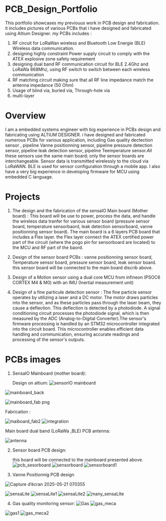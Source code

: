 # PCB_Design_Portfolio
This portfolio showcases my previouus work in PCB design and fabrication. it includes pictures of various PCBs  that i have designed and fabricated using Altium Designer.
my PCBs includes :
  1) RF circuit for LoRaWan wireless and Bluetooth Low Energie (BLE) Wireless data communication.
  2) designing highly constraint Power supply circuit to comply with the ATEX explosive zone safety requirement
  3) designing  dual band RF communication circuit for BLE 2.4Ghz and LoRaWa 868Mhz, using RF switch to switch between each wireless communication
  4) RF matching circuit  making sure that all RF line impedance match the antenna impedance (50 Ohm)
  5) Usage of blind via, buried via, Through-hole via
  6) multi-layer
     


# Overview
  I am a embedded systems engineer with big experience in PCBs design and fabricating  using ALTIUM DESIGNER. i have designed and fabricated numerous PCBs for various application, including Gas quality dectection sensor , pipeline Vanne positionning sensor, pipeline pressure detection sensor, pipeline leak detection sensor, pipeline Teemperature sensor.All these sensors use the same main board; only the sensor boards are interchangeable. Sensor data is transmitted wirelessly to the cloud via LoRaWAN. BLE is used for sensor configuration through a mobile app. I also have a very big experience in developing firmware for MCU using embedded C language.
  

# Projects

1) The design and the  fabrication of the sensaIO Main board (Mother board)  : This board will be use to power, process the data, and handle the wireless data tranfer for various sensor board (pressure sensor board, temperature sensorbaord, leak detection sensorboard, vanne positionning sensor board). The main board is a 6 layers PCB board that  includes a Flex layer. the Flex layer connect the ATEX certified power part of the circuit (where the pogo pin for sensorboard are located) to the MCU and RF part of the baord.

2) Design of the sensor board PCBs : vanne positionning sensor board, Temperature sensor board, pressure sensor board, leak sensor board. this sensor board will be connected to the main board discrib above.

3) Design of a Motion sensor using a dual core MCU from infineon (PSOC6 CORTEX M4 & M0) with an IMU (Inertial measurement unit) 

4) Design of a fine particule detection sensor :  The fine particle sensor operates by utilizing a laser and a DC motor. The motor draws particles into the sensor, and as these particles pass through the laser beam, they cause a deflection. This deflection is detected by a photodiode. A signal conditioning circuit processes the photodiode signal, which is then measured by the ADC (Analog-to-Digital Converter).The sensor's firmware processing is handled by an STM32 microcontroller integrated into the circuit board. This microcontroller enables efficient data handling and communication, ensuring accurate readings and processing of the sensor's outputs.

   
# PCBs images

  1) SensaIO Mainboard (mother board):
     
     Design on altium:
![sensorIO mainboard](https://github.com/user-attachments/assets/c96539c7-ef64-4480-998f-68014e5f7f76)

![mainboard_back](https://github.com/user-attachments/assets/0b107b20-1027-4987-be64-a30068d7b73c)

![mainboard_fab png](https://github.com/user-attachments/assets/4a841e9f-5400-49b0-8fd5-a912c3d0147c)

  Fabrication :

![maiboard_fab2](https://github.com/user-attachments/assets/11310026-bafb-44d3-bb64-b6eacbeb0735)
![integration](https://github.com/user-attachments/assets/1e975412-de37-4be0-8aaf-511f6675593d)

  Main board dual band (LoRaWa ,BLE) PCB antenna:
  
![antenna](https://github.com/user-attachments/assets/ee7ffafe-bf96-4d8d-86f4-a0ebd3281f10)

2) Sensor board PCB design:

   this board will be connected to the mainboard presented above.
   ![pcb_sesorboard](https://github.com/user-attachments/assets/fa47d935-0221-4ae1-ad5e-e744ee527b4e)
![sensorboard](https://github.com/user-attachments/assets/5e8d62bc-2fcf-4fdb-9534-56f2592cb5a7)
![sensorboard1](https://github.com/user-attachments/assets/ecc0d731-c4e6-4d23-9331-8984ae9457fb)

3) Vanne Positionnig PCB design
   
![Capture d’écran 2025-05-21 070355](https://github.com/user-attachments/assets/b0614702-c5d5-440a-b4aa-d6ae46267a60)

![sensaLite](https://github.com/user-attachments/assets/0ab60a65-057f-40d8-aa7b-aa8d3dc95e1a)
![sensaLite1](https://github.com/user-attachments/assets/45ca1883-35e0-4467-a11e-5f56c74f5ec1)
![sensaLite2](https://github.com/user-attachments/assets/a7b3b324-89a0-4a8c-8dc7-57f97e5cc46a)
![many_sensaLIte](https://github.com/user-attachments/assets/ca930b6f-516d-4d95-89c4-129624757779)

4) Gas quality monitoring sensor:
   ![Gas](https://github.com/user-attachments/assets/1ad40198-d9ad-49ee-b6ab-0f20f9528bdd)
![gas_meca](https://github.com/user-attachments/assets/66c9c0ea-fa4a-4031-9ed3-f36f1251fdb2)

![gas1](https://github.com/user-attachments/assets/3f9319fc-4e0f-4d67-a121-ab9f457d9a62)
![gas_meca2](https://github.com/user-attachments/assets/d17932da-f556-467e-b2c1-a95d607bf178)


